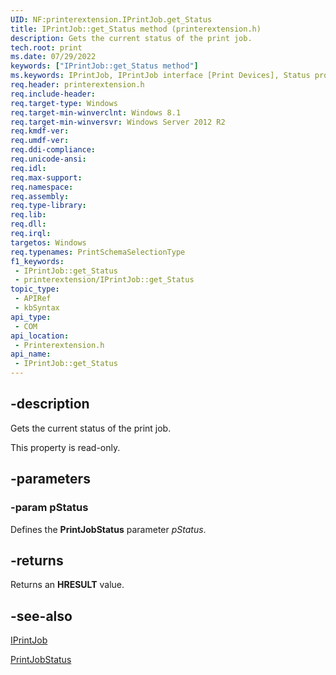 ```yaml
---
UID: NF:printerextension.IPrintJob.get_Status
title: IPrintJob::get_Status method (printerextension.h)
description: Gets the current status of the print job.
tech.root: print
ms.date: 07/29/2022
keywords: ["IPrintJob::get_Status method"]
ms.keywords: IPrintJob, IPrintJob interface [Print Devices], Status property, IPrintJob.Status, IPrintJob::get_Status, Status property [Print Devices], Status property [Print Devices], IPrintJob interface, get_Status, get_Status,IPrintJob.get_Status, print.iprintjob_status, printerextension/IPrintJob::Status, printerextension/IPrintJob::get_Status
req.header: printerextension.h
req.include-header: 
req.target-type: Windows
req.target-min-winverclnt: Windows 8.1
req.target-min-winversvr: Windows Server 2012 R2
req.kmdf-ver: 
req.umdf-ver: 
req.ddi-compliance: 
req.unicode-ansi: 
req.idl: 
req.max-support: 
req.namespace: 
req.assembly: 
req.type-library: 
req.lib: 
req.dll: 
req.irql: 
targetos: Windows
req.typenames: PrintSchemaSelectionType
f1_keywords:
 - IPrintJob::get_Status
 - printerextension/IPrintJob::get_Status
topic_type:
 - APIRef
 - kbSyntax
api_type:
 - COM
api_location:
 - Printerextension.h
api_name:
 - IPrintJob::get_Status
---
```


## -description

Gets the current status of the print job.

This property is read-only.

## -parameters

### -param pStatus

Defines the **PrintJobStatus** parameter *pStatus*.

## -returns

Returns an **HRESULT** value.

## -see-also

[IPrintJob](./nn-printerextension-iprintjob.md)

[PrintJobStatus](./ne-printerextension-tagprintjobstatus.md)